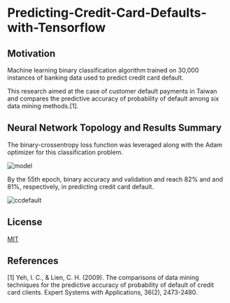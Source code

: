 # Predicting-Credit-Card-Defaults-with-Tensorflow

## Motivation
Machine learning binary classification algorithm trained on 30,000 instances of banking data used to predict credit card default.

This research aimed at the case of customer default payments in Taiwan and compares the predictive accuracy of probability of default among six data mining methods.[1].

## Neural Network Topology and Results Summary
The binary-crossentropy loss function was leveraged along with the Adam optimizer for this classification problem.

![model](https://user-images.githubusercontent.com/48378196/96961401-4be81500-1550-11eb-9cd2-4e0f682c3b56.png)

By the 55th epoch, binary accuracy and validation and reach 82% and and 81%, respectively, in predicting credit card default. 

![ccdefault](https://user-images.githubusercontent.com/48378196/97688623-7d338880-1aee-11eb-9ce4-918407275c82.png)

## License
[MIT](https://choosealicense.com/licenses/mit/) 

## References
[1] Yeh, I. C., & Lien, C. H. (2009). The comparisons of data mining techniques for the predictive accuracy of probability of default of credit card clients. Expert Systems with Applications, 36(2), 2473-2480.
